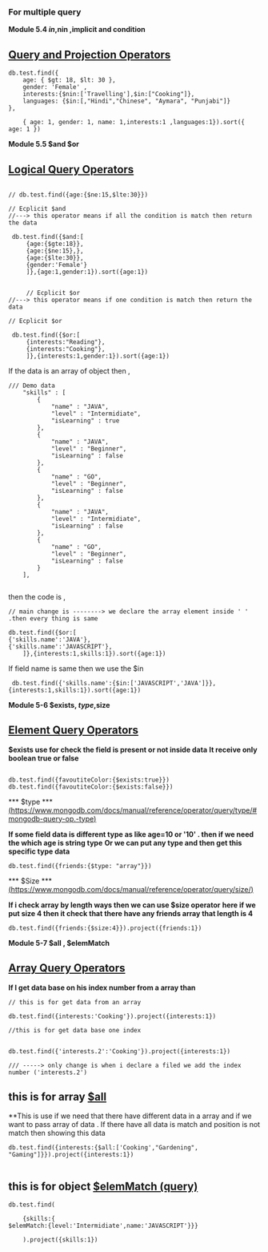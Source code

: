 ### For multiple query 

**Module 5.4 $in ,$nin ,implicit and condition**
## [Query and Projection Operators](https://www.mongodb.com/docs/manual/reference/operator/query/)


```
db.test.find({
    age: { $gt: 18, $lt: 30 }, 
    gender: 'Female' ,
    interests:{$nin:['Travelling'],$in:["Cooking"]},
    languages: {$in:[,"Hindi","Chinese", "Aymara", "Punjabi"]}
}, 
    
    { age: 1, gender: 1, name: 1,interests:1 ,languages:1}).sort({ age: 1 })
```


**Module 5.5 $and $or**

## [Logical Query Operators](https://www.mongodb.com/docs/manual/reference/operator/query-logical/)

```

// db.test.find({age:{$ne:15,$lte:30}})

// Ecplicit $and
//---> this operator means if all the condition is match then return the data 

 db.test.find({$and:[
     {age:{$gte:18}},
     {age:{$ne:15},},
     {age:{$lte:30}},
     {gender:'Female'}
     ]},{age:1,gender:1}).sort({age:1})


     // Ecplicit $or
//---> this operator means if one condition is match then return the data 

// Ecplicit $or

 db.test.find({$or:[
     {interests:"Reading"},
     {interests:"Cooking"},
     ]},{interests:1,gender:1}).sort({age:1})

```

If the data is an array of object then ,
```
/// Demo data
	"skills" : [
		{
			"name" : "JAVA",
			"level" : "Intermidiate",
			"isLearning" : true
		},
		{
			"name" : "JAVA",
			"level" : "Beginner",
			"isLearning" : false
		},
		{
			"name" : "GO",
			"level" : "Beginner",
			"isLearning" : false
		},
		{
			"name" : "JAVA",
			"level" : "Intermidiate",
			"isLearning" : false
		},
		{
			"name" : "GO",
			"level" : "Beginner",
			"isLearning" : false
		}
	],
    
 ```
 then the code is ,
 ```
 // main change is --------> we declare the array element inside ' ' .then every thing is same 

 db.test.find({$or:[
{'skills.name':'JAVA'},
{'skills.name':'JAVASCRIPT'},
     ]},{interests:1,skills:1}).sort({age:1})
 ```


 If field name is same then we use the $in 
 ```
  db.test.find({'skills.name':{$in:['JAVASCRIPT','JAVA']}},{interests:1,skills:1}).sort({age:1})
 ```




 **Module  5-6 $exists, $type,$size**
## [Element Query Operators](https://www.mongodb.com/docs/manual/reference/operator/query-element/)

**$exists use for check the field is present or not inside data**
**It receive only boolean true or false**
```

db.test.find({favoutiteColor:{$exists:true}})
db.test.find({favoutiteColor:{$exists:false}})

```


*** $type ***
[(https://www.mongodb.com/docs/manual/reference/operator/query/type/#mongodb-query-op.-type)](https://www.mongodb.com/docs/manual/reference/operator/query/type/#mongodb-query-op.-type)

**If some field data is different type as like age=10 or '10' . then if we need the which age is string type**
**Or we can put any type and then get this specific type data**

```
db.test.find({friends:{$type: "array"}})
```


*** $Size ***
[(https://www.mongodb.com/docs/manual/reference/operator/query/size/)](https://www.mongodb.com/docs/manual/reference/operator/query/size/)

**If i check array by length ways then we can use $size operator**
**here if we put size 4 then it check that there have any friends array that length is 4**
```
db.test.find({friends:{$size:4}}).project({friends:1})

```




 **Module  5-7 $all , $elemMatch**
## [Array Query Operators](https://www.mongodb.com/docs/manual/reference/operator/query-array/)


**If I get data base on his index number from a array than**
```
// this is for get data from an array

db.test.find({interests:'Cooking'}).project({interests:1})

//this is for get data base one index


db.test.find({'interests.2':'Cooking'}).project({interests:1})

/// -----> only change is when i declare a filed we add the index number ('interests.2')
```

## this is for array  [$all](https://www.mongodb.com/docs/manual/reference/operator/query/all/#mongodb-query-op.-all)

**This is use if we need that there have different data in  a array and if we want to pass array of data . If there have all data is match and position is not match  then showing this data 
```
db.test.find({interests:{$all:['Cooking',"Gardening", "Gaming"]}}).project({interests:1})


```

##  this is for object [$elemMatch (query)](https://www.mongodb.com/docs/manual/reference/operator/query/elemMatch/#mongodb-query-op.-elemMatch)

```
db.test.find(
    
    {skills:{ 
$elemMatch:{level:'Intermidiate',name:'JAVASCRIPT'}}}
    
    ).project({skills:1})


```

